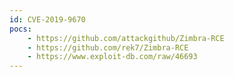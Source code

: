 ```yaml
---
id: CVE-2019-9670
pocs:
    - https://github.com/attackgithub/Zimbra-RCE
    - https://github.com/rek7/Zimbra-RCE
    - https://www.exploit-db.com/raw/46693
---
```

